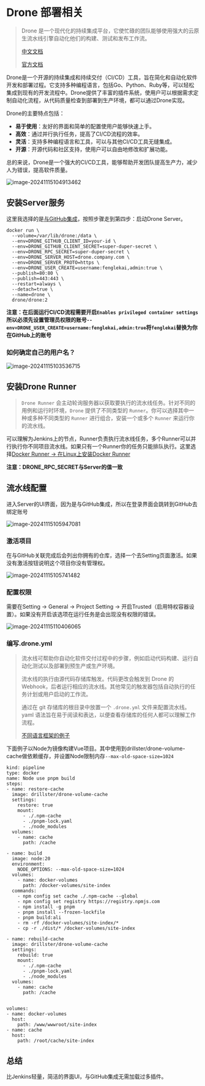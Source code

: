 # Drone 部署相关

> Drone 是一个现代化的持续集成平台，它使忙碌的团队能够使用强大的云原生流水线引擎自动化他们的构建、测试和发布工作流。
>
> [中文文档](https://drone.cool/)
>
> [官方文档](https://docs.drone.io/)

Drone是一个开源的持续集成和持续交付（CI/CD）工具，旨在简化和自动化软件开发和部署过程。它支持多种编程语言，包括Go、Python、Ruby等，可以轻松集成到现有的开发流程中。Drone提供了丰富的插件系统，使用户可以根据需求定制自动化流程，从代码质量检查到部署到生产环境，都可以通过Drone实现。

Drone的主要特点包括：

- **易于使用**：友好的界面和简单的配置使用户能够快速上手。
- **高效**：通过并行执行任务，提高了CI/CD流程的效率。
- **灵活**：支持多种编程语言和工具，可以与其他CI/CD工具无缝集成。
- **开源**：开源代码和社区支持，使用户可以自由地修改和扩展功能。

总的来说，Drone是一个强大的CI/CD工具，能够帮助开发团队提高生产力，减少人为错误，提高软件质量。

![image-20241115104913462](https://raw.githubusercontent.com/fenglekai/image-bed/master/image-20241115104913462.png)

## 安装Server服务

这里我选择的是[与GitHub集成](https://drone.cool/server/provider/github/)，按照步骤走到第四步：启动Drone Server。

```
docker run \
  --volume=/var/lib/drone:/data \
  --env=DRONE_GITHUB_CLIENT_ID=your-id \
  --env=DRONE_GITHUB_CLIENT_SECRET=super-duper-secret \
  --env=DRONE_RPC_SECRET=super-duper-secret \
  --env=DRONE_SERVER_HOST=drone.company.com \
  --env=DRONE_SERVER_PROTO=https \
  --env=DRONE_USER_CREATE=username:fenglekai,admin:true \
  --publish=80:80 \
  --publish=443:443 \
  --restart=always \
  --detach=true \
  --name=drone \
  drone/drone:2
```

**注意：在后面运行CI/CD流程需要开启`Enables privileged container settings`所以必须先设置管理员权限的账号`--env=DRONE_USER_CREATE=username:fenglekai,admin:true`将`fenglekai`替换为你在GitHub上的账号**

### 如何确定自己的用户名？

![image-20241115103536715](https://raw.githubusercontent.com/fenglekai/image-bed/master/image-20241115103536715.png)



## 安装Drone Runner

> `Drone Runner` 会主动轮询服务器以获取要执行的流水线任务。针对不同的用例和运行时环境，`Drone` 提供了不同类型的 `Runner`。你可以选择其中一种或多种不同类型的 `Runner` 进行组合，安装一个或多个 `Runner` 来运行你的流水线。

可以理解为Jenkins上的节点，Runner负责执行流水线任务，多个Runner可以并行执行你不同项目流水线。如果只有一个Runner你的任务只能排队执行。这里选择[Docker Runner -> 在Linux上安装Docker Runner](https://drone.cool/runner/docker/installation/linux/)

**注意：DRONE_RPC_SECRET与Server的值一致**



## 流水线配置

进入Server的UI界面，因为是与GitHub集成，所以在登录界面会跳转到GitHub去绑定账号

![image-20241115105947081](/home/bobby/.config/Typora/typora-user-images/image-20241115105947081.png)



### 激活项目

在与GitHub关联完成后会列出你拥有的仓库，选择一个去Setting页面激活。如果没有激活按钮说明这个项目你没有管理权。

![image-20241115105741482](https://raw.githubusercontent.com/fenglekai/image-bed/master/image-20241115105741482.png)



### 配置权限

需要在Setting -> General -> Project Setting -> 开启Trusted（启用特权容器设置）。如果没有开启该选项在运行任务是会出现没有权限的错误。

![image-20241115110406065](https://raw.githubusercontent.com/fenglekai/image-bed/master/image-20241115110406065.png)



### 编写.drone.yml

> 流水线可帮助你自动化软件交付过程中的步骤，例如启动代码构建、运行自动化测试以及部署到预生产或生产环境。
>
> 流水线的执行由源代码存储库触发。代码更改会触发到 Drone 的 Webhook，后者运行相应的流水线。其他常见的触发器包括自动执行的任务计划或用户启动的工作流。
>
> 通过在 git 存储库的根目录中放置一个 `.drone.yml` 文件来配置流水线。yaml 语法旨在易于阅读和表达，以便查看存储库的任何人都可以理解工作流程。
>
> [不同语言框架的例子](https://drone.cool/pipeline/docker/examples/)

下面例子以Node为镜像构建Vue项目。其中使用到drillster/drone-volume-cache做依赖缓存，并设置Node限制内存`--max-old-space-size=1024`

```
kind: pipeline
type: docker
name: Node use pnpm build
steps:
- name: restore-cache
  image: drillster/drone-volume-cache
  settings:
    restore: true
    mount:
      - ./.npm-cache
      - ./pnpm-lock.yaml
      - ./node_modules
  volumes: 
    - name: cache
      path: /cache

- name: build
  image: node:20
  environment:
    NODE_OPTIONS: --max-old-space-size=1024
  volumes:
    - name: docker-volumes
      path: /docker-volumes/site-index
  commands:
    - npm config set cache ./.npm-cache --global
    - npm config set registry https://registry.npmjs.com
    - npm install -g pnpm
    - pnpm install --frozen-lockfile
    - pnpm build:ali
    - rm -rf /docker-volumes/site-index/*
    - cp -r ./dist/* /docker-volumes/site-index

- name: rebuild-cache
  image: drillster/drone-volume-cache
  settings:
    rebuild: true
    mount:
      - ./.npm-cache
      - ./pnpm-lock.yaml
      - ./node_modules
  volumes:
    - name: cache
      path: /cache


volumes:
- name: docker-volumes
  host:
    path: /www/wwwroot/site-index
- name: cache
  host:
    path: /root/cache/site-index
```



## 总结

比Jenkins轻量，简洁的界面UI，与GitHub集成无需加载过多插件。